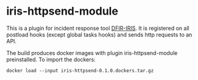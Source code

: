 # iris-httpsend-module

This is a plugin for incident response tool [DFIR-IRIS](https://dfir-iris.org/).
It is registered on all postload hooks (except global tasks hooks) and sends http requests to an API.

The build produces docker images with plugin iris-httpsend-module preinstalled.
To import the dockers:
```
docker load --input iris-httpsend-0.1.0.dockers.tar.gz
```
